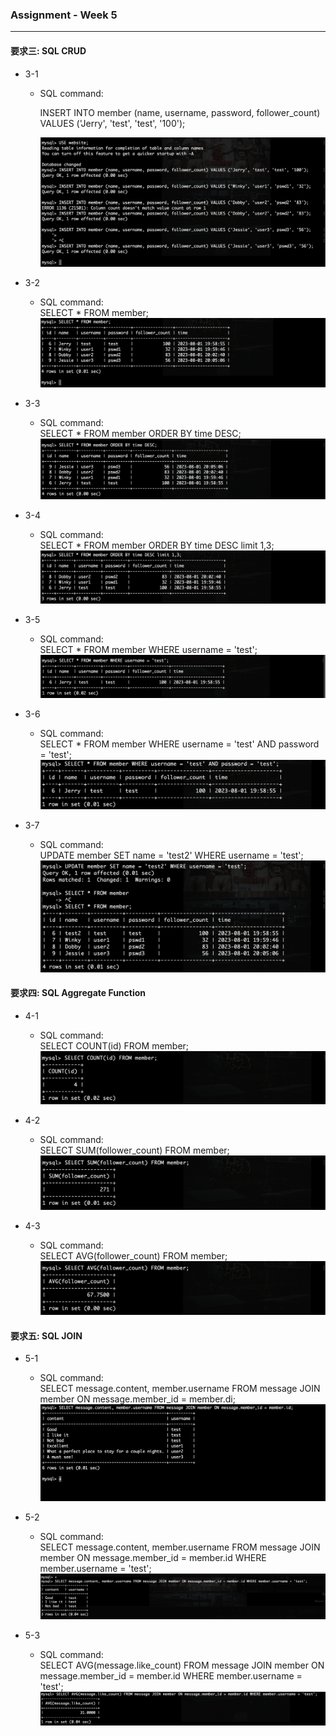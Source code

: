 ### Assignment - Week 5
---
#### 要求三: SQL CRUD  
- 3-1  
  - SQL command:  
    
    INSERT INTO member (name, username, password, follower_count) VALUES ('Jerry', 'test', 'test', '100');    

    ![新增資料](AssignmentImg/1.png)

- 3-2
  - SQL command:  
    SELECT * FROM member;  
  ![新增資料](AssignmentImg/2.png)
    
- 3-3
  - SQL command:  
    SELECT * FROM member ORDER BY time DESC;  
  ![新增資料](AssignmentImg/3.png)

- 3-4
  - SQL command:  
    SELECT * FROM member ORDER BY time DESC limit 1,3;  
  ![新增資料](AssignmentImg/4.png)

- 3-5
  - SQL command:  
    SELECT * FROM member WHERE username = 'test';  
  ![新增資料](AssignmentImg/5.png)

- 3-6
  - SQL command:  
    SELECT * FROM member WHERE username = 'test' AND password = 'test';  
  ![新增資料](AssignmentImg/6.png)

- 3-7
  - SQL command:  
    UPDATE member SET name = 'test2' WHERE username = 'test';  
  ![新增資料](AssignmentImg/7.png)

#### 要求四: SQL Aggregate Function
- 4-1
  - SQL command:  
  SELECT COUNT(id) FROM member;  
  ![新增資料](AssignmentImg/8.png)

- 4-2
  - SQL command:  
  SELECT SUM(follower_count) FROM member;  
  ![新增資料](AssignmentImg/9.png)

- 4-3
  - SQL command:  
  SELECT AVG(follower_count) FROM member;  
  ![新增資料](AssignmentImg/10.png)

#### 要求五: SQL JOIN

- 5-1
  - SQL command:  
  SELECT message.content, member.username FROM message JOIN member ON message.member_id = member.di;  
  ![新增資料](AssignmentImg/13.png)

- 5-2
  - SQL command:  
  SELECT message.content, member.username FROM message JOIN member ON message.member_id = member.id WHERE member.username = 'test';  
  ![新增資料](AssignmentImg/14.png)

- 5-3
  - SQL command:  
  SELECT AVG(message.like_count) FROM message JOIN member ON message.member_id = member.id WHERE member.username = 'test';  
  ![新增資料](AssignmentImg/15.png)